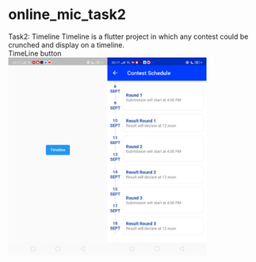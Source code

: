 # online_mic_task2
Task2: Timeline
Timeline is a flutter project in which any contest could be crunched and display on a timeline.
<br>
TimeLine button
<br>
<img align="left" src = "https://github.com/honeybansal2968/Timeline/blob/main/images/Screenshot_2023_03_10_20_17_20_37_838ff96ffe1ffb79ae429a3bf023b762.png" alt ="Loading" width=200px height=400px>
<img align="left" src = "https://github.com/honeybansal2968/Timeline/blob/main/images/Screenshot_2023_03_10_20_17_25_19_838ff96ffe1ffb79ae429a3bf023b762.png" alt ="Loading" width=200px height=400px>
